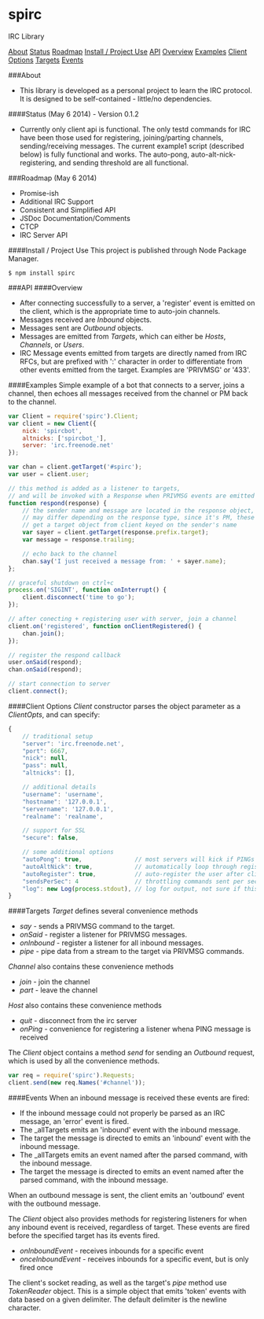 spirc
=====

IRC Library

[About](#about)
[Status](#status)
[Roadmap](#roadmap)
[Install / Project Use](#install--project-use)
[API](#api)
	[Overview](#overview)
	[Examples](#examples)
	[Client Options](#client-options)
	[Targets](#targets)
	[Events](#events)

###About
* This library is developed as a personal project to learn the IRC protocol. It is designed to be self-contained - little/no dependencies.

####Status (May 6 2014) - Version 0.1.2
* Currently only client api is functional. The only testd commands for IRC have been those used for registering, joining/parting channels, sending/receiving messages. The current example1 script (described below) is fully functional and works. The auto-pong, auto-alt-nick-registering, and sending threshold are all functional.

###Roadmap (May 6 2014)
- Promise-ish
- Additional IRC Support
- Consistent and Simplified API
- JSDoc Documentation/Comments
- CTCP
- IRC Server API

####Install / Project Use
This project is published through Node Package Manager.
```
$ npm install spirc
```

###API
####Overview
* After connecting successfully to a server, a 'register' event is emitted on the client, which is the appropriate time to auto-join channels.
* Messages received are _Inbound_ objects.
* Messages sent are _Outbound_ objects.
* Messages are emitted from _Targets_, which can either be _Hosts_, _Channels_, or _Users_.
* IRC Message events emitted from targets are directly named from IRC RFCs, but are prefixed with ':' character in order to differentiate from other events emitted from the target. Examples are 'PRIVMSG' or '433'.

####Examples
Simple example of a bot that connects to a server, joins a channel, then echoes all messages received from the channel or PM back to the channel.
```javascript
var Client = require('spirc').Client;
var client = new Client({
    nick: 'spircbot',
    altnicks: ['spircbot_'],
    server: 'irc.freenode.net'
});

var chan = client.getTarget('#spirc');
var user = client.user;

// this method is added as a listener to targets,
// and will be invoked with a Response when PRIVMSG events are emitted
function respond(response) {
    // the sender name and message are located in the response object, which
    // may differ depending on the response type, since it's PM, these are always the case
    // get a target object from client keyed on the sender's name
    var sayer = client.getTarget(response.prefix.target);
    var message = response.trailing;

    // echo back to the channel
    chan.say('I just received a message from: ' + sayer.name);
};

// graceful shutdown on ctrl+c
process.on('SIGINT', function onInterrupt() {
    client.disconnect('time to go');
});

// after conecting + registering user with server, join a channel
client.on('registered', function onClientRegistered() {
    chan.join();
});

// register the respond callback
user.onSaid(respond);
chan.onSaid(respond);

// start connection to server
client.connect();
```

####Client Options
_Client_ constructor parses the object parameter as a _ClientOpts_, and can specify:
```javascript
{
	// traditional setup
	"server": 'irc.freenode.net',
	"port": 6667,
	"nick": null,
	"pass": null,
	"altnicks": [],

	// additional details 
	"username": 'username',
	"hostname": '127.0.0.1',
	"servername": '127.0.0.1',
	"realname": 'realname',

	// support for SSL
	"secure": false,

	// some additional options
	"autoPong": true,				// most servers will kick if PINGs are not replied to
	"autoAltNick": true,			// automatically loop through registering the nicks under the 'altnicks' option
	"autoRegister": true,			// auto-register the user after client connects to server
	"sendsPerSec": 4				// throttling commands sent per sec
	"log": new Log(process.stdout),	// log for output, not sure if this will be kept
}
```

####Targets
_Target_ defines several convenience methods
- _say_ - sends a PRIVMSG command to the target.
- _onSaid_ - register a listener for PRIVMSG messages.
- _onInbound_ - register a listener for all inbound messages.
- _pipe_ - pipe data from a stream to the target via PRIVMSG commands.

_Channel_ also contains these convenience methods
- _join_ - join the channel
- _part_ - leave the channel

_Host_ also contains these convenience methods
- _quit_ - disconnect from the irc server
- _onPing_ - convenience for registering a listener whena PING message is received

The _Client_ object contains a method _send_ for sending an _Outbound_ request, which is used by all the convenience methods.
```javascript
var req = require('spirc').Requests;
client.send(new req.Names('#channel'));
```

####Events
When an inbound message is received these events are fired:
- If the inbound message could not properly be parsed as an IRC message, an 'error' event is fired.
- The _allTargets emits an 'inbound' event with the inbound message.
- The target the message is directed to emits an 'inbound' event with the inbound message.
- The _allTargets emits an event named after the parsed command, with the inbound message.
- The target the message is directed to emits an event named after the parsed command, with the inbound message.

When an outbound message is sent, the client emits an 'outbound' event with the outbound message.

The _Client_ object also provides methods for registering listeners for when any inbound event is received, regardless of target. These events are fired before the specified target has its events fired.
- _onInboundEvent_ - receives inbounds for a specific event
- _onceInboundEvent_ - receives inbounds for a specific event, but is only fired once


The client's socket reading, as well as the target's _pipe_ method use _TokenReader_ object. This is a simple object that emits 'token' events with data based on a given delimiter. The default delimiter is the newline character.

